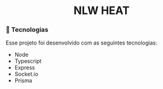 <h1 align="center">
  NLW HEAT
</h1>

### 🚀 Tecnologias

Esse projeto foi desenvolvido com as seguintes tecnologias:

- Node
- Typescript
- Express
- Socket.io
- Prisma
